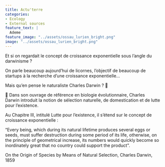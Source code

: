 ```yaml
---
title: Actu'terre 
categories:
- Ecology
- External sources
feature_text: |
  Ademe
feature_image: "../assets/ossau_lurien_bright.png"
image: "../assets/ossau_lurien_bright.png"
---
```



Et si on regardait le concept de croissance exponentielle sous l’angle du darwinisme ?

On parle beaucoup aujourd’hui de licornes, l’objectif de beaucoup de startups à la recherche d’une croissance exponentielle… 

Mais qu’en pense le naturaliste Charles Darwin ? 👴

📖 Dans son ouvrage de référence en biologie évolutionnaire, Charles Darwin introduit la notion de sélection naturelle, de domestication et de lutte pour l’existence.

Au Chapitre III, intitulé Lutte pour l’existence, il s’étend sur le concept de croissance exponentielle :

“Every being, which during its natural lifetime produces several eggs or seeds, must suffer destruction during some period of its life,  otherwise, on the principle of geometrical increase, its numbers would quickly become so inordinately great that no country could support the product".

On the Origin of Species by Means of Natural Selection, Charles Darwin, 1859